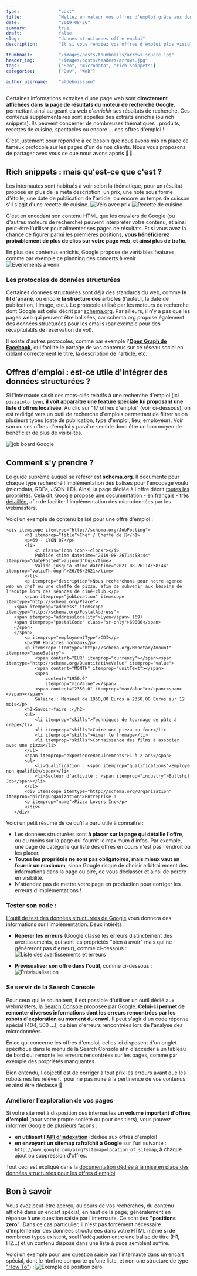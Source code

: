 ```yaml
---
type:               "post"
title:              "Mettez en valeur vos offres d'emploi grâce aux données structurées"
date:               "2019-08-26"
summary:            true
draft:              false
slug:               "donnes-structurees-offre-emploi"
description:        "Et si vous rendiez vos offres d'emploi plus visibles dans les pages de résultats des moteurs de recherche grâce aux données structurées ? "

thumbnail:          "/images/posts/thumbnails/arrows-square.jpg"
header_img:         "/images/posts/headers/arrows.jpg"
tags:               ["Seo", "microdata", "rich snippets"]
categories:         ["Dev", "Web"]

author_username:    "aldeboissieu"
---
```

Certaines informations extraites d'une page web sont **directement affichées dans la page de résultats du moteur de recherche Google**, permettant ainsi au géant du web d'*enrichir* ses résultats de recherche. Ces contenus supplémentaires sont appellés des extraits enrichis (ou rich snippets). Ils peuvent concerner de nombreuses thématiques : produits, recettes de cuisine, spectacles ou encore … des offres d'emploi ! 

C'est justement pour répondre à ce besoin que nous avons mis en place ce fameux protocole sur les pages d'un de nos clients. Nous vous proposons de partager avec vous ce que nous avons appris 🌟🤓.

## Rich snippets : mais qu'est-ce que c'est ?  

Les internautes sont habitués à voir selon la thématique, pour un résultat proposé en plus de la meta description, un prix, une note sous forme d'étoile, une date de publication de l'article, ou encore un temps de cuisson s'il s'agit d'une recette de cuisine. 
![Vélo avec prix](/images/posts/2019/microdata-offers/produit-prix.png)
![Recette de cuisine](/images/posts/2019/microdata-offers/rich-snippet-recipe.png)

C'est en encodant son contenu HTML que les crawlers de Google (ou d'autres moteurs de recherche) peuvent interpréter votre contenu, et ainsi peut-être l'utiliser pour alimenter ses pages de résultats. Et si vous avez la chance de figurer parmi les premières positions, **vous bénéficierez probablement de plus de clics sur votre page web, et ainsi plus de trafic**. 

En plus des contenus enrichis, Google propose de véritables features, comme par exemple ce planning des concerts à venir : 
![Evènements à venir](/images/posts/2019/microdata-offers/position-zero-concert.png)

### Les protocoles de données structurées

Certaines données structurées sont déjà des standards du web, comme **le fil d'ariane**, ou encore **la structure des articles** (l'auteur, la date de publication, l'image, etc.). Le protocole utilisé par les moteurs de recherche dont Google est celui décrit par [schema.org](https://schema.org/). Par ailleurs, il n'y a pas que les pages web qui peuvent être balisées, car schema.org propose également des données structurées pour les emails (par exemple pour des récapitulatifs de réservation de vol). 

Il existe d'autres protocoles, comme par exemple l'[**Open Graph de Facebook**](https://developers.facebook.com/docs/sharing/webmasters?locale=fr_FR), qui facilite le partage de vos contenus sur ce réseau social en ciblant correctement le titre, la description de l'article, etc. 

## Offres d'emploi : est-ce utile d'intégrer des données structurées ? 

Si l'internaute saisit des mots-clés relatifs à une recherche d'emploi (ici `pizzaiolo lyon`, **il voit apparaître une feature spéciale lui proposant une liste d'offres localisée**. Au clic sur "17 offres d'emploi" (voir ci-dessous), on est redirigé vers un outil de recherche d'emplois permettant de filtrer selon plusieurs types (date de publication, type d'emploi, lieu, employeur). Voir son ou ses offres d'emploi y paraître semble donc être un bon moyen de bénéficier de plus de visibilités.

![job board Google](/images/posts/2019/microdata-offers/offer-rich-snippets.png)

## Comment s'y prendre ? 

Le guide suprême auquel se référer est **schema.org**. Il documente pour chaque type recherché l'implémentation des balises pour l'encodage voulu (microdata, RDFa, JSON-LD). Ainsi, la page dédiée à l'offre décrit [toutes les propriétés](https://schema.org/Offer). Cela dit, [Google propose une documentation - en français - très détaillée](https://developers.google.com/search/docs/data-types/job-posting), afin de faciliter l'implémentation des microdonnées par les webmasters. 

Voici un exemple de contenu balisé pour une offre d'emploi :

```
<div itemscope itemtype="http://schema.org/JobPosting">
       <h1 itemprop="title">Chef / Cheffe de 🍕</h1>
       <p>69 - LYON 07</p>
       <li>
           <i class="icon icon--clock"></i>
           Publiée <time datetime="2019-08-26T14:58:44" itemprop="datePosted">aujourd'hui</time>
           Valide jusqu'à <time datetime="2021-08-26T14:58:44" itemprop="validThrough">26/08/2021</time>
       </li>
       <p itemprop="description">Nous recherchons pour notre agence web un chef ou une cheffe de pizza, afin de subvenir aux besoins de l'équipe lors des séances de ciné-club.</p>
       <span itemprop="jobLocation" itemscope itemtype="http://schema.org/Place">
   <span itemprop="address" itemscope itemtype="http://schema.org/PostalAddress">
   <span itemprop="addressLocality">Lyon</span> (69)
   <span itemprop="postalCode" class="sr-only">69006</span>
   </span>
   </span>
       <p itemprop="employmentType">CDI</p>
       <p>39H Horaires normaux</p>
       <p itemscope itemtype="http://schema.org/MonetaryAmount" itemprop="baseSalary">
           <span content="EUR" itemprop="currency"></span><span itemtype="http://schema.org/QuantitativeValue" itemprop="value">
           <span content="MONTH" itemprop="unitText"></span>
           <span
               content="1950.0"
               itemprop="minValue"></span>
           <span content="2350.0" itemprop="maxValue"></span><span></span></span>
           Salaire : Mensuel de 1950,00 Euros à 2350,00 Euros sur 12 mois</p>
       <h2>Savoir-faire :</h2>
       <ul>
           <li itemprop="skills">Techniques de tournage de pâte à crêpe</li>
           <li itemprop="skills">Cuire une pizza au four</li>
           <li itemprop="skills">Aimer le fromage</li>
           <li itemprop="skills">Connaissance des films à associer avec une pizza</li>
       </ul>
       <span itemprop="experienceRequirements">1 à 2 ans</span>
       <ul>
           <li>Qualification : <span itemprop="qualifications">Employé non qualifié</span></li>
           <li>Secteur d'activité : <span itemprop="industry">Bullshit Job</span></li>
       </ul>
       <div itemscope itemtype="http://schema.org/Organization" itemprop="hiringOrganization">Entreprise :
       <p itemprop="name">Pizza Lovers Inc</p>
       </div>
   </div>
   ```

Voici un petit résumé de ce qu'il a paru utile à connaître : 

- Les données structurées sont **à placer sur la page qui détaille l'offre**, ou du moins sur la page qui fournit le maximum d'infos. Par exemple, une page de catégorie qui liste des offres en cours n'est pas l'endroit où les placer.
- **Toutes les propriétés ne sont pas obligatoires, mais mieux vaut en fournir un maximum**, sinon Google risque de choisir arbitrairement des informations dans la page ou pire, de vous déclasser et ainsi de perdre en visibilité. 
- N'attendez pas de mettre votre page en production pour corriger les erreurs d'implémentations !

### Tester son code :

[L'outil de test des données structurées de Google](https://search.google.com/structured-data/testing-tool/u/0/) vous donnera des informations sur l'implémentation. 
Deux intérêts : 

- **Repérer les erreurs** (Google classe les erreurs distinctement des avertissements, qui sont les propriétés "bien à avoir" mais qui ne génèreront pas d'erreur), comme ci-dessous :
![Liste des avertissements et erreurs](/images/posts/2019/microdata-offers/test-microdata.png)

- **Prévisualiser son offre dans l'outil**, comme ci-dessous :
![Prévisualisation](/images/posts/2019/microdata-offers/preview.png)

### Se servir de la Search Console 

Pour ceux qui le souhaitent, il est possible d'utiliser un outil dédié aux webmasters, la [Search Console](https://search.google.com/search-console/about?hl=fr) proposée par Google. **Celui-ci permet de remonter diverses informations dont les erreurs rencontrées par les robots d'exploration au moment du crawl.** Il peut s'agir d'un code réponse spécial (404, 500 ...), ou bien d'erreurs rencontrées lors de l'analyse des microdonnées. 

En ce qui concerne les offres d'emploi, celles-ci disposent d'un onglet spécifique dans le menu de la Search Console afin d'accéder à un tableau de bord qui remonte les erreurs rencontrées sur les pages, comme par exemple des propriétés manquantes. 

Bien entendu, l'objectif est de corriger à tout prix les erreurs avant que les robots nes les relèvent, pour ne pas nuire à la pertinence de vos contenus et ainsi être déclassé 🤖.

### Améliorer l'exploration de vos pages

Si votre site met à disposition des internautes **un volume important d'offres d'emploi** (pour votre propre société ou pour des tiers), vous pouvez informer Google de plusieurs façons :

- **en utilisant l'[API d'indexation](https://developers.google.com/search/apis/indexing-api/v3/quickstart)** (dédiée aux offres d'emploi)
- **en envoyant un sitemap rafraîchit à Google** sur l'url suivante : `http://www.google.com/ping?sitemap=location_of_sitemap`, à chaque ajout ou suppression d'offres.

Tout ceci est expliqué dans la [documentation dédiée à la mise en place des données structurées pour les offres d'emploi](https://developers.google.com/search/docs/data-types/job-posting).

## Bon à savoir

Vous avez peut-être aperçu, au cours de vos recherches, du contenu affiché dans un encart spécial, en haut de la page, généralement en réponse à une question saisie par l'internaute. Ce sont des **"positions zero"**. 
Dans ce cas particulier, il n'est pas forcément nécessaire d'implémenter des données structurées dans votre HTML même si de nombreux types existent, seul l'adéquation entre une balise de titre (H1, H2...) et un contenu disposé dans une liste à puce semblent suffire. 

Voici un exemple pour une question saisie par l'internaute dans un encart spécial, dont le html ne comporte qu'une liste, et non une structure de type ["How To"](https://developers.google.com/search/docs/data-types/how-to?hl=fr)) :
![Exemple de position zéro](/images/posts/2019/microdata-offers/tuer-son-sim.png)
